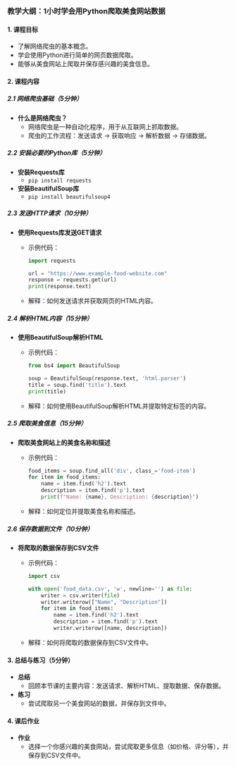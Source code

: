 ### 教学大纲：1小时学会用Python爬取美食网站数据

#### 1. 课程目标

- 了解网络爬虫的基本概念。
- 学会使用Python进行简单的网页数据爬取。
- 能够从美食网站上爬取并保存感兴趣的美食信息。

#### 2. 课程内容

##### 2.1 网络爬虫基础（5分钟）

- **什么是网络爬虫？**
  - 网络爬虫是一种自动化程序，用于从互联网上抓取数据。
  - 爬虫的工作流程：发送请求 -> 获取响应 -> 解析数据 -> 存储数据。

##### 2.2 安装必要的Python库（5分钟）

- **安装Requests库**
  - `pip install requests`
- **安装BeautifulSoup库**
  - `pip install beautifulsoup4`

##### 2.3 发送HTTP请求（10分钟）

- **使用Requests库发送GET请求**
  - 示例代码：

    ```python
    import requests

    url = "https://www.example-food-website.com"
    response = requests.get(url)
    print(response.text)
    ```

  - 解释：如何发送请求并获取网页的HTML内容。

##### 2.4 解析HTML内容（15分钟）

- **使用BeautifulSoup解析HTML**
  - 示例代码：

    ```python
    from bs4 import BeautifulSoup

    soup = BeautifulSoup(response.text, 'html.parser')
    title = soup.find('title').text
    print(title)
    ```

  - 解释：如何使用BeautifulSoup解析HTML并提取特定标签的内容。

##### 2.5 爬取美食信息（15分钟）

- **爬取美食网站上的美食名称和描述**
  - 示例代码：

    ```python
    food_items = soup.find_all('div', class_='food-item')
    for item in food_items:
        name = item.find('h2').text
        description = item.find('p').text
        print(f"Name: {name}, Description: {description}")
    ```

  - 解释：如何定位并提取美食名称和描述。

##### 2.6 保存数据到文件（10分钟）

- **将爬取的数据保存到CSV文件**
  - 示例代码：

    ```python
    import csv

    with open('food_data.csv', 'w', newline='') as file:
        writer = csv.writer(file)
        writer.writerow(["Name", "Description"])
        for item in food_items:
            name = item.find('h2').text
            description = item.find('p').text
            writer.writerow([name, description])
    ```

  - 解释：如何将爬取的数据保存到CSV文件中。

#### 3. 总结与练习（5分钟）

- **总结**
  - 回顾本节课的主要内容：发送请求、解析HTML、提取数据、保存数据。
- **练习**
  - 尝试爬取另一个美食网站的数据，并保存到文件中。

#### 4. 课后作业

- **作业**
  - 选择一个你感兴趣的美食网站，尝试爬取更多信息（如价格、评分等），并保存到CSV文件中。
